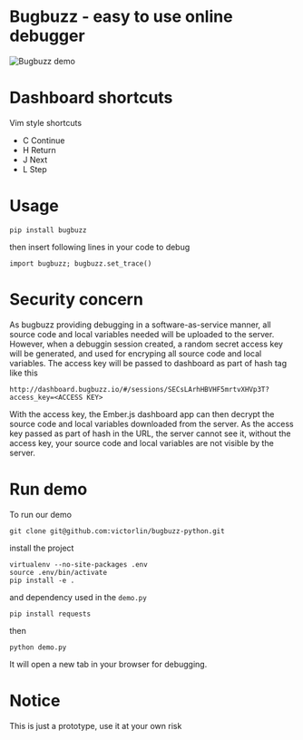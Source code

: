 # Bugbuzz - easy to use online debugger

![Bugbuzz demo](/screencast.gif?raw=true )

# Dashboard shortcuts

Vim style shortcuts

 - C Continue
 - H Return
 - J Next
 - L Step

# Usage

```
pip install bugbuzz
```

then insert following lines in your code to debug

```
import bugbuzz; bugbuzz.set_trace()
```

# Security concern

As bugbuzz providing debugging in a software-as-service manner, all source code and local variables needed will be uploaded to the server. However, when a debuggin session created, a random secret access key will be generated, and used for encryping all source code and local variables. The access key will be passed to dashboard as part of hash tag like this

```
http://dashboard.bugbuzz.io/#/sessions/SECsLArhHBVHF5mrtvXHVp3T?access_key=<ACCESS KEY>
```

With the access key, the Ember.js dashboard app can then decrypt the source code and local variables downloaded from the server. As the access key passed as part of hash in the URL, the server cannot see it, without the access key, your source code and local variables are not visible by the server.

# Run demo

To run our demo

```
git clone git@github.com:victorlin/bugbuzz-python.git
```

install the project

```
virtualenv --no-site-packages .env
source .env/bin/activate
pip install -e .
```

and dependency used in the `demo.py`

```
pip install requests
```

then

```
python demo.py
```

It will open a new tab in your browser for debugging.

# Notice

 This is just a prototype, use it at your own risk
